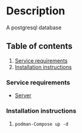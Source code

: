 # Description

A postgresql database

## Table of contents

1. [Service requirements](#service-requirements)
1. [Installation instructions](#installation-instructions)

### Service requirements

- [Server](../../../base/operating-system)

### Installation instructions

1. `podman-Compose up -d`
